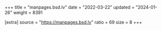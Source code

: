 +++
title = "manpages.bsd.lv"
date = "2022-03-22"
updated = "2024-01-26"
weight = 8391

[extra]
source = "https://manpages.bsd.lv"
ratio = 69
size = 8
+++
